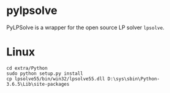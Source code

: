 # pylpsolve
PyLPSolve is a wrapper for the open source LP solver `lpsolve`.

# Linux
```
cd extra/Python
sudo python setup.py install
cp lpsolve55/bin/win32/lpsolve55.dll D:\sys\sbin\Python-3.6.5\Lib\site-packages
```